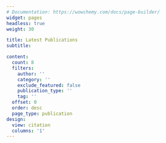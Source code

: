 ```yaml
---
# Documentation: https://wowchemy.com/docs/page-builder/
widget: pages
headless: true
weight: 30

title: Latest Publications
subtitle:

content:
  count: 8
  filters:
    author: ''
    category: ''
    exclude_featured: false
    publication_type: ''
    tag: ''
  offset: 0
  order: desc
  page_type: publication
design:
  view: citation
  columns: '1'
---
```

